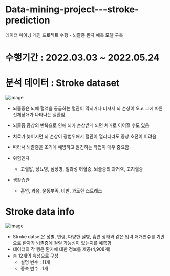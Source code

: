 # Data-mining-project---stroke-prediction
데이터 마이닝 개인 프로젝트 수행 - 뇌졸증 환자 예측 모델 구축

# 수행기간 : 2022.03.03 ~ 2022.05.24

# 분석 데이터 : Stroke dataset

![image](https://github.com/shinho123/Data-mining-project---stroke-prediction/assets/105840783/2c904267-ef0f-49f8-9067-6712ae36ec14)

* 뇌졸증은 뇌에 혈액을 공급하는 혈관이 막히거나 터져서 뇌 손상이 오고 그에 따른 신체장애가 나타나는 질환임
* 뇌졸증 증상의 반복으로 인해 뇌가 손상받게 되면 치매로 이어질 수도 있음
* 치료가 늦어지면 뇌 손상이 광범위해서 혈관이 열리더라도 증상 호전이 어려움
* 따라서 뇌졸증을 조기에 예방하고 발견하는 작업이 매우 중요함

* 위험인자
  * 고혈압, 당뇨병, 심장병, 일과성 허혈증, 뇌졸증의 과거력, 고지혈증
* 생활습관
  * 흡연, 과음, 운동부족, 비만, 과도한 스트레스

# Stroke data info

![image](https://github.com/shinho123/Data-mining-project---stroke-prediction/assets/105840783/e3c7f9dd-9655-4480-b90b-8060a3f49d1f)

* Stroke datset은 성별, 연령, 다양한 질병, 흡연 상태와 같은 입력 매개변수를 기반으로 환자가 뇌졸증에 걸릴 가능성이 있는지를 예측함
* 데이터의 각 행은 환자에 대한 정보를 제공(4,908개)
* 총 12개의 속성으로 구성
   * 설명 변수 : 11개
   * 종속 변수 : 1개


